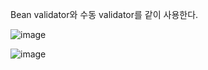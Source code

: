 Bean validator와 수동 validator를 같이 사용한다.

![image](https://user-images.githubusercontent.com/108928206/189530006-214b7076-a036-4ebb-bde0-814d5a955279.png)

![image](https://user-images.githubusercontent.com/108928206/189530015-d656ec45-353c-473a-b2e5-43fd9a494f4c.png)
